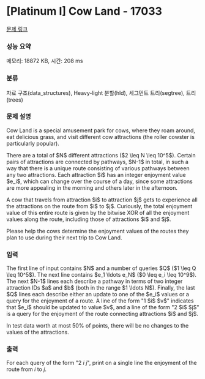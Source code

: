 # [Platinum I] Cow Land - 17033 

[문제 링크](https://www.acmicpc.net/problem/17033) 

### 성능 요약

메모리: 18872 KB, 시간: 208 ms

### 분류

자료 구조(data_structures), Heavy-light 분할(hld), 세그먼트 트리(segtree), 트리(trees)

### 문제 설명

<p>Cow Land is a special amusement park for cows, where they roam around, eat delicious grass, and visit different cow attractions (the roller cowster is particularly popular).</p>

<p>There are a total of $N$ different attractions ($2 \leq N \leq 10^5$). Certain pairs of attractions are connected by pathways, $N-1$ in total, in such a way that there is a unique route consisting of various pathways between any two attractions. Each attraction $i$ has an integer enjoyment value $e_i$, which can change over the course of a day, since some attractions are more appealing in the morning and others later in the afternoon.</p>

<p>A cow that travels from attraction $i$ to attraction $j$ gets to experience all the attractions on the route from $i$ to $j$. Curiously, the total enjoyment value of this entire route is given by the bitwise XOR of all the enjoyment values along the route, including those of attractions $i$ and $j$.</p>

<p>Please help the cows determine the enjoyment values of the routes they plan to use during their next trip to Cow Land.</p>

### 입력 

 <p>The first line of input contains $N$ and a number of queries $Q$ ($1 \leq Q \leq 10^5$). The next line contains $e_1 \ldots e_N$ ($0 \leq e_i \leq 10^9$). The next $N-1$ lines each describe a pathway in terms of two integer attraction IDs $a$ and $b$ (both in the range $1 \ldots N$). Finally, the last $Q$ lines each describe either an update to one of the $e_i$ values or a query for the enjoyment of a route. A line of the form "1 $i$ $v$" indicates that $e_i$ should be updated to value $v$, and a line of the form "2 $i$ $j$" is a query for the enjoyment of the route connecting attractions $i$ and $j$.</p>

<p>In test data worth at most 50% of points, there will be no changes to the values of the attractions.</p>

### 출력 

 For each query of the form "2 $i$ $j$", print on a single line the enjoyment of
the route from $i$ to $j$.

